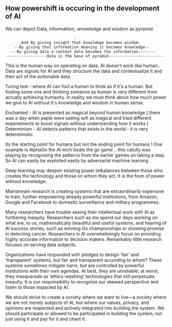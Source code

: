 ## How powershift is occuring in the development of AI

We can depict Data, informatiion, wnowledge and wisdom as pyramid.  

                                  -  
          -And By giving insight that knowldege becomes wisdom-  
        --By giving that information meaning it becomes knowledge--  
      ---By giving data a context data becomes the information--------  
    ------------------data is the base of pyramid------------------------  

This is the human way on operating on data. AI doesn't work like human.. 
Data are signals for AI and they structure the data and contextualize it and then act of the actionable data.

Turing test - where AI can fool a human to think as if it's a human.
But fooling some one  and thinking someone as human is very different from actually achieving humanity.
In reality we must think about how much power we give to AI without it's knowledge and wisdom in human sense. 

Enchanted - AI is presented as magical beyond human knowledge ( there was a day when peple were seeing wifi as magical and tried different experiements to boost signals without understanding how it works )
Determinism - AI detects patterns that exists in the world - it is very deterministic.

Its the starting point for humans but not the ending point for humans ! One example is AlphaGo the AI wich beats the go game ..
this catully was playing by recognising the patterns from the earlier games on taking a step. 
So AI can easily be exploited easily by adversarial machine learning .

Deep learning may deepen existing power imbalances between those who creates the technology and those on whom they act. 
It is the from of power without knowledge.

Mainstream research is creating systems that are extraordinarily expensive to train, further empowering already powerful institutions, 
from Amazon, Google and Facebook to domestic surveillance and military programmes.

Many researchers have trouble seeing their intellectual work with AI as furthering inequity. Researchers such as me spend our days working on what are, to us, mathematically
beautiful and useful systems, and hearing of AI success stories, such as winning Go championships or showing promise in detecting cancer. 
Researchers in AI overwhelmingly focus on providing highly accurate information to decision makers. Remarkably little research focuses on serving data subjects.

Organizations have responded with pledges to design ‘fair’ and ‘transparent’ systems, but fair and transparent according to whom?
These systems sometimes mitigate harm, but are controlled by powerful institutions with their own agendas. At best, they are unreliable; at worst, they masquerade as
‘ethics-washing’ technologies that still perpetuate inequity. It is our responsibility to recognize our skewed perspective and listen to those impacted by AI.

We should strive to create a society where we want to live—a society where we are not merely subjects of AI, but where our values, privacy, and opinions are respected and actively integrated into building the system. We should participate or allowed to be participated in building the system, not just using it and pay for it and chant it.
